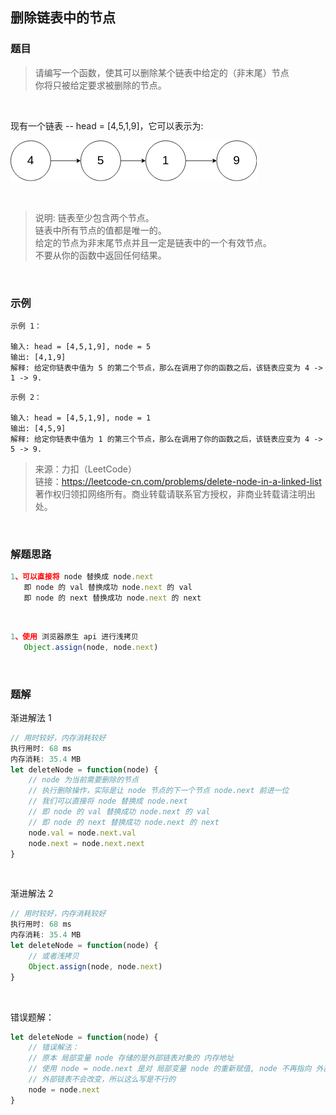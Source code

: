 ## 删除链表中的节点

### 题目

> 请编写一个函数，使其可以删除某个链表中给定的（非末尾）节点<br>
你将只被给定要求被删除的节点。

<br>

现有一个链表 -- head = [4,5,1,9]，它可以表示为:

![](./img/删除链表中的节点_example.png)

<br>

>说明:
链表至少包含两个节点。<br>
链表中所有节点的值都是唯一的。<br>
给定的节点为非末尾节点并且一定是链表中的一个有效节点。<br>
不要从你的函数中返回任何结果。

<br>

### 示例
```
示例 1：

输入: head = [4,5,1,9], node = 5
输出: [4,1,9]
解释: 给定你链表中值为 5 的第二个节点，那么在调用了你的函数之后，该链表应变为 4 -> 1 -> 9.
```

```
示例 2：

输入: head = [4,5,1,9], node = 1
输出: [4,5,9]
解释: 给定你链表中值为 1 的第三个节点，那么在调用了你的函数之后，该链表应变为 4 -> 5 -> 9.
```

>来源：力扣（LeetCode）<br>
链接：https://leetcode-cn.com/problems/delete-node-in-a-linked-list<br>
著作权归领扣网络所有。商业转载请联系官方授权，非商业转载请注明出处。

<br>

### 解题思路
```javascript
1、可以直接将 node 替换成 node.next
   即 node 的 val 替换成功 node.next 的 val
   即 node 的 next 替换成功 node.next 的 next
```
<br>

```javascript
1、使用 浏览器原生 api 进行浅拷贝
   Object.assign(node, node.next)
```
<br>

### 题解

渐进解法 1
```javascript
// 用时较好，内存消耗较好
执行用时: 68 ms
内存消耗: 35.4 MB
let deleteNode = function(node) {
    // node 为当前需要删除的节点
    // 执行删除操作，实际是让 node 节点的下一个节点 node.next 前进一位
    // 我们可以直接将 node 替换成 node.next
    // 即 node 的 val 替换成功 node.next 的 val
    // 即 node 的 next 替换成功 node.next 的 next
    node.val = node.next.val
    node.next = node.next.next
}
```
<br>

渐进解法 2
```javascript
// 用时较好，内存消耗较好
执行用时: 68 ms
内存消耗: 35.4 MB
let deleteNode = function(node) {
    // 或者浅拷贝
    Object.assign(node, node.next)
}
```
<br>

错误题解：
```javascript
let deleteNode = function(node) {
    // 错误解法：
    // 原本 局部变量 node 存储的是外部链表对象的 内存地址
    // 使用 node = node.next 是对 局部变量 node 的重新赋值, node 不再指向 外部链表内存地址
    // 外部链表不会改变，所以这么写是不行的
    node = node.next
}
```
<br>
